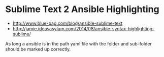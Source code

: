 
# Sublime Text 2 Ansible Highlighting

- <http://www.blue-bag.com/blog/ansible-sublime-text>
- <http://jamie.ideasasylum.com/2014/08/ansible-syntax-highlighting-sublime/>

As long a ansible is in the path yaml file with the folder and sub-folder should be marked up correctly.
